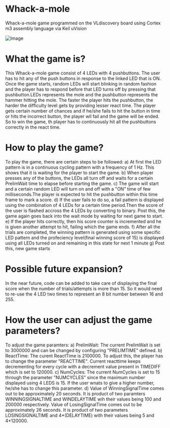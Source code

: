# Whack-a-mole
Whack-a-mole game programmed on the VLdiscovery board using Cortex m3 assembly language via Keil uVision


![Image](https://user-images.githubusercontent.com/43892628/110229492-6c958380-7ecf-11eb-8b70-e3e4c0fe5e9b.gif)



# What the game is?
This Whack-a-mole game consist of 4 LEDs with 4 pushbuttons. 
   The user has to hit any of the push buttons in response to the
   linked LED that is ON. Once the game starts, random LEDs will
   start blinking in random fashion and the player has to respond
   before that LED turns off by pressing that pushbutton.LEDs
   represents the mole and the pushbutton represents the hammer hitting the mole.
   The faster the player hits the pushbutton, the harder the difficulty
   level gets by providing lesser react time. The player gets certain
   number of chances and if he/she fails to hit the button in time 
   or hits the incorrect button, the player wll fail and the game will
   be ended. So to win the game, th player has to continuously hit all the 
   pushbuttons correctly in the react time.
 # How to play the game?
 To play the game, there are certain steps to be followed:
   a) At first the LED pattern is in a continuous cycling pattern with a
      frequency of 1 Hz. This shows that it is waiting for the player to start
      the game.
   b) When player presses any of the buttons, the LEDs all turn off and 
      waits for a certain PrelimWait time to elapse before starting the
      game.
   c) The game will start and a certain random LED will turn on and off
      with a "ON" time of few milliseconds.The player is expected to hit
      the pushbutton within this time frame to mark a score.
   d) If the user fails to do so, a fail pattern is displayed using the
      combination of 4 LEDs for a certain time period.Then the score of
      the user is flashed accross the 4 LEDs by converting to binary.
      Post this, the game again goes back into the wait mode by waiting 
      for next game to start.
   e) If the player hits correctly, then his score counter is incremented
      and he is given another attempt to hit, failing which the game ends.
   f) After all the trials are completed, the winning pattern is generated
      using some specific LED pattern and the profeciency level(final 
      winning score of 15) is displayed using all LEDs turned on and remaining
      in this state for next 1 minute
   g) Post this, new game starts
   # Possible future expansion?
   In the near future, code can be added to
   take care of displaying the final score when the number of trials/attempts
   is more than 15. So it would need to re-use the 4 LED two times to
   represent an 8 bit number between 16 and 255.
   # How the user can adjust the game parameters?
   To adjust the game paramters:
   a) PrelimWait: The current PrelimWait is set to 3000000 and can be
      changed by configuring "PRELIMTIME" defined.
   b) ReactTime: The curent ReactTime is 2100000. To adjust this, the 
      player has to change the parameter "REACTTIME". Current reacttime 
      keeps decrementing for every cycle with a decrement value present
      in TIMEDIFF which is set to 120000.
   c) NumCycles: The current NumCycles is set to 15 through the parameter
      "NUMCYCLES" since the maximum number displayed using 4 LEDS is 15. If
      the user wnats to give a higher number, he/she has to change this
      parameter.
   d) Value of WinningSignalTime comes out to be approximately 20 seconds.
      It is product of two paramters WINNINGSIGNALTIME and WINDELAYTIME
      wih their values being 100 and 200000 respectively.
      Value of LosingSignalTime comes out to be approximately 26 seconds.
      It is product of two parameters LOSINGSIGNALTIME and 4*(DELAYTIME)
      with their values being 5 and 4*120000.
